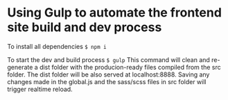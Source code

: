 # Using Gulp to automate the frontend site build and dev process

To install all dependencies
`$ npm i`

To start the dev and build process
`$ gulp`
This command will clean and re-generate a dist folder with the producion-ready files compiled from the src folder. The dist folder will be also served at localhost:8888. Saving any changes made in the global.js and the sass/scss files in src folder will trigger realtime reload.